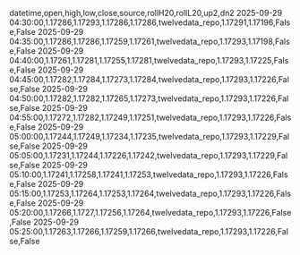 datetime,open,high,low,close,source,rollH20,rollL20,up2,dn2
2025-09-29 04:30:00,1.17286,1.17293,1.17286,1.17286,twelvedata_repo,1.17291,1.17196,False,False
2025-09-29 04:35:00,1.17286,1.17286,1.17259,1.17261,twelvedata_repo,1.17293,1.17198,False,False
2025-09-29 04:40:00,1.17261,1.17281,1.17255,1.17281,twelvedata_repo,1.17293,1.17225,False,False
2025-09-29 04:45:00,1.17282,1.17284,1.17273,1.17284,twelvedata_repo,1.17293,1.17226,False,False
2025-09-29 04:50:00,1.17282,1.17282,1.17265,1.17273,twelvedata_repo,1.17293,1.17226,False,False
2025-09-29 04:55:00,1.17272,1.17282,1.17249,1.17251,twelvedata_repo,1.17293,1.17226,False,False
2025-09-29 05:00:00,1.17244,1.17249,1.17234,1.17235,twelvedata_repo,1.17293,1.17229,False,False
2025-09-29 05:05:00,1.17231,1.17244,1.17226,1.17242,twelvedata_repo,1.17293,1.17229,False,False
2025-09-29 05:10:00,1.17241,1.17258,1.17241,1.17253,twelvedata_repo,1.17293,1.17226,False,False
2025-09-29 05:15:00,1.17253,1.17264,1.17253,1.17264,twelvedata_repo,1.17293,1.17226,False,False
2025-09-29 05:20:00,1.17266,1.1727,1.17256,1.17264,twelvedata_repo,1.17293,1.17226,False,False
2025-09-29 05:25:00,1.17263,1.17266,1.17259,1.17266,twelvedata_repo,1.17293,1.17226,False,False
